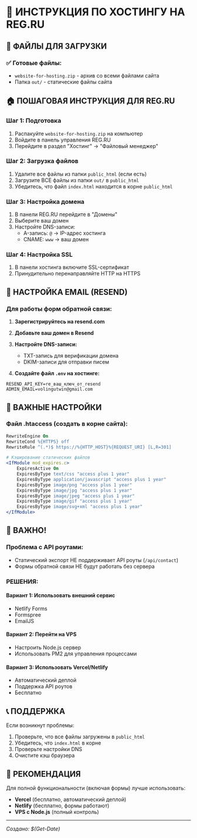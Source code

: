 # 🚀 ИНСТРУКЦИЯ ПО ХОСТИНГУ НА REG.RU

## 📁 **ФАЙЛЫ ДЛЯ ЗАГРУЗКИ**

### ✅ **Готовые файлы:**
- `website-for-hosting.zip` - архив со всеми файлами сайта
- Папка `out/` - статические файлы сайта

## 🏠 **ПОШАГОВАЯ ИНСТРУКЦИЯ ДЛЯ REG.RU**

### **Шаг 1: Подготовка**
1. Распакуйте `website-for-hosting.zip` на компьютер
2. Войдите в панель управления REG.RU
3. Перейдите в раздел "Хостинг" → "Файловый менеджер"

### **Шаг 2: Загрузка файлов**
1. Удалите все файлы из папки `public_html` (если есть)
2. Загрузите ВСЕ файлы из папки `out/` в `public_html`
3. Убедитесь, что файл `index.html` находится в корне `public_html`

### **Шаг 3: Настройка домена**
1. В панели REG.RU перейдите в "Домены"
2. Выберите ваш домен
3. Настройте DNS-записи:
   - A-запись: `@` → IP-адрес хостинга
   - CNAME: `www` → ваш домен

### **Шаг 4: Настройка SSL**
1. В панели хостинга включите SSL-сертификат
2. Принудительно перенаправляйте HTTP на HTTPS

## 📧 **НАСТРОЙКА EMAIL (RESEND)**

### **Для работы форм обратной связи:**

1. **Зарегистрируйтесь на resend.com**
2. **Добавьте ваш домен в Resend**
3. **Настройте DNS-записи:**
   - TXT-запись для верификации домена
   - DKIM-записи для отправки писем

4. **Создайте файл `.env` на хостинге:**
```env
RESEND_API_KEY=re_ваш_ключ_от_resend
ADMIN_EMAIL=volingutwin@gmail.com
```

## 🔧 **ВАЖНЫЕ НАСТРОЙКИ**

### **Файл .htaccess (создать в корне сайта):**
```apache
RewriteEngine On
RewriteCond %{HTTPS} off
RewriteRule ^(.*)$ https://%{HTTP_HOST}%{REQUEST_URI} [L,R=301]

# Кэширование статических файлов
<IfModule mod_expires.c>
    ExpiresActive On
    ExpiresByType text/css "access plus 1 year"
    ExpiresByType application/javascript "access plus 1 year"
    ExpiresByType image/png "access plus 1 year"
    ExpiresByType image/jpg "access plus 1 year"
    ExpiresByType image/jpeg "access plus 1 year"
    ExpiresByType image/gif "access plus 1 year"
    ExpiresByType image/svg+xml "access plus 1 year"
</IfModule>
```

## 🚨 **ВАЖНО!**

### **Проблема с API роутами:**
- Статический экспорт НЕ поддерживает API роуты (`/api/contact`)
- Формы обратной связи НЕ будут работать без сервера

### **РЕШЕНИЯ:**

#### **Вариант 1: Использовать внешний сервис**
- Netlify Forms
- Formspree
- EmailJS

#### **Вариант 2: Перейти на VPS**
- Настроить Node.js сервер
- Использовать PM2 для управления процессами

#### **Вариант 3: Использовать Vercel/Netlify**
- Автоматический деплой
- Поддержка API роутов
- Бесплатно

## 📞 **ПОДДЕРЖКА**

Если возникнут проблемы:
1. Проверьте, что все файлы загружены в `public_html`
2. Убедитесь, что `index.html` в корне
3. Проверьте настройки DNS
4. Очистите кэш браузера

## 🎯 **РЕКОМЕНДАЦИЯ**

Для полной функциональности (включая формы) лучше использовать:
- **Vercel** (бесплатно, автоматический деплой)
- **Netlify** (бесплатно, формы работают)
- **VPS с Node.js** (полный контроль)

---
*Создано: $(Get-Date)*

